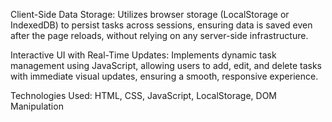 Client-Side Data Storage: Utilizes browser storage (LocalStorage or IndexedDB) to persist tasks across sessions, ensuring data is saved even after the page reloads, without relying on any server-side infrastructure.

Interactive UI with Real-Time Updates: Implements dynamic task management using JavaScript, allowing users to add, edit, and delete tasks with immediate visual updates, ensuring a smooth, responsive experience.

Technologies Used: HTML, CSS, JavaScript, LocalStorage, DOM Manipulation
